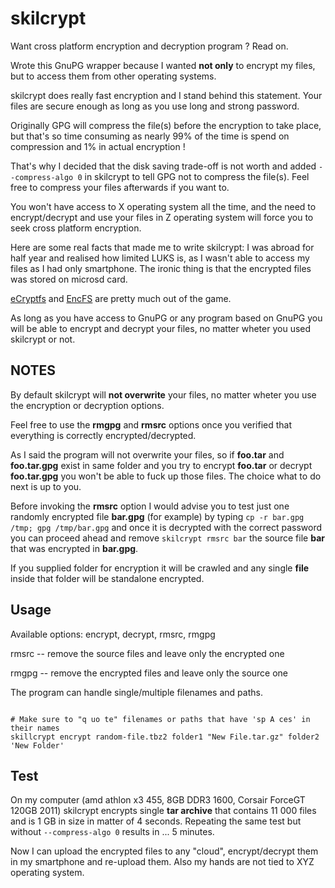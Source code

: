 # skilcrypt

Want cross platform encryption and decryption program ? Read on.

Wrote this GnuPG wrapper because I wanted **not only** to encrypt my files, but to access them from other operating systems.

skilcrypt does really fast encryption and I stand behind this statement. Your files are secure enough as long as you use long and strong password.

Originally GPG will compress the file(s) before the encryption to take place, but that's so time consuming as nearly 99% of the time is spend on compression and 1% in actual encryption !

That's why I decided that the disk saving trade-off is not worth and added `--compress-algo 0` in skilcrypt to tell GPG not to compress the file(s). Feel free to compress your files afterwards if you want to.

You won't have access to X operating system all the time, and the need to encrypt/decrypt and use your files in Z operating system will force you to seek cross platform encryption.

Here are some real facts that made me to write skilcrypt:  I was abroad for half year and realised how limited LUKS is, as I wasn't able to access my files as I had only smartphone. The ironic thing is that the encrypted files was stored on microsd card.

[eCryptfs](https://defuse.ca/audits/ecryptfs.htm) and [EncFS](https://defuse.ca/audits/encfs.htm) are pretty much out of the game.

As long as you have access to GnuPG or any program based on GnuPG you will be able to encrypt and decrypt your files, no matter wheter you used skilcrypt or not.

## NOTES
By default skilcrypt will **not overwrite** your files, no matter wheter you use the encryption or decryption options.

Feel free to use the **rmgpg** and **rmsrc** options once you verified that everything is correctly encrypted/decrypted.

As I said the program will not overwrite your files, so if **foo.tar** and **foo.tar.gpg** exist in same folder and you try to encrypt **foo.tar** or decrypt **foo.tar.gpg** you won't be able to fuck up those files. The choice what to do next is up to you.

Before invoking the **rmsrc** option I would advise you to test just one randomly encrypted file **bar.gpg** (for example) by typing `cp -r bar.gpg /tmp; gpg /tmp/bar.gpg` and once it is decrypted with the correct password you can proceed ahead and remove `skilcrypt rmsrc bar` the source file **bar** that was encrypted in **bar.gpg**.

If you supplied folder for encryption it will be crawled and any single **file** inside that folder will be standalone encrypted.

## Usage
Available options: encrypt, decrypt, rmsrc, rmgpg

rmsrc  --  remove the source files and leave only the encrypted one

rmgpg  --  remove the encrypted files and leave only the source one

The program can handle single/multiple filenames and paths.

```

# Make sure to "q uo te" filenames or paths that have 'sp A ces' in their names
skillcrypt encrypt random-file.tbz2 folder1 "New File.tar.gz" folder2 'New Folder'

```

## Test
On my computer (amd athlon x3 455, 8GB DDR3 1600, Corsair ForceGT 120GB 2011) skilcrypt encrypts single **tar archive** that contains 11 000 files and is 1 GB in size in matter of 4 seconds. Repeating the same test but without `--compress-algo 0` results in ... 5 minutes.

Now I can upload the encrypted files to any "cloud", encrypt/decrypt them in my smartphone and re-upload them. Also my hands are not tied to XYZ operating system.
